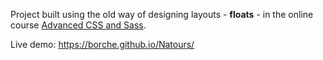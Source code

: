 Project built using the old way of designing layouts - **floats** - in the online course [Advanced CSS and Sass](https://www.udemy.com/advanced-css-and-sass).

Live demo: https://borche.github.io/Natours/

